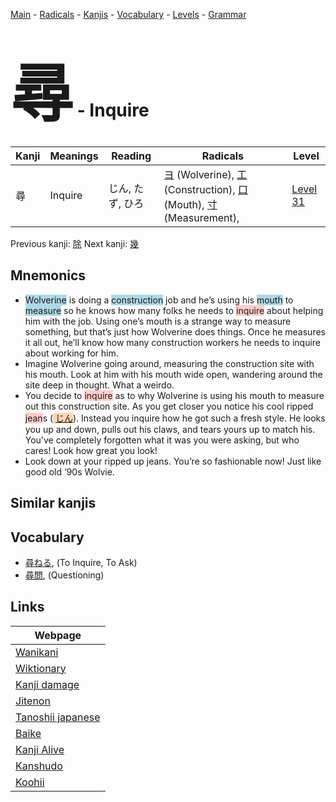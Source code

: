 <style> bigfont {font-size: 100px}</style>
[Main](../index.md) -
[Radicals](../radicals.md) -
[Kanjis](../kanjis.md) -
[Vocabulary](../vocabulary.md) -
[Levels](../levels.md) -
[Grammar](../grammar.md)
# <bigfont> 尋</bigfont> - Inquire 

| Kanji | Meanings | Reading | Radicals | Level |
| --- | --- | --- | --- | --- |
| 尋 | Inquire | じん, たず, ひろ | [ヨ](../radicals/ヨ.md) (Wolverine), [工](../radicals/工.md) (Construction), [口](../radicals/口.md) (Mouth), [寸](../radicals/寸.md) (Measurement),  | [Level 31](../levels/wk_level31.md) |

Previous kanji: [除](除.md) Next kanji: [幾](幾.md) 

## Mnemonics
 * <span style="background-color:#ADD8E6"> Wolverine</span> is doing a <span style="background-color:#ADD8E6"> construction</span> job and he’s using his <span style="background-color:#ADD8E6"> mouth</span> to <span style="background-color:#ADD8E6"> measure</span> so he knows how many folks he needs to <span style="background-color:#ffcccb"> inquire</span> about helping him with the job. Using one’s mouth is a strange way to measure something, but that’s just how Wolverine does things. Once he measures it all out, he’ll know how many construction workers he needs to inquire about working for him.
* Imagine Wolverine going around, measuring the construction site with his mouth. Look at him with his mouth wide open, wandering around the site deep in thought. What a weirdo.
* You decide to <span style="background-color:#ffcccb"> inquire</span> as to why Wolverine is using his mouth to measure out this construction site. As you get closer you notice his cool ripped <span style="background-color:#ffcccb"> jean</span>s (<span style="background-color:#fed8b1"> [じん](https://jisho.org/search/じん)</span>). Instead you inquire how he got such a fresh style. He looks you up and down, pulls out his claws, and tears yours up to match his. You’ve completely forgotten what it was you were asking, but who cares! Look how great you look!
* Look down at your ripped up jeans. You’re so fashionable now! Just like good old ‘90s Wolvie.


## Similar kanjis
 


## Vocabulary
 * [尋ねる](../vocabulary/尋.md), (To Inquire, To Ask)
* [尋問](../vocabulary/尋.md), (Questioning)



## Links 

| Webpage |
| --- |
| [Wanikani          ](https://www.wanikani.com/kanji/尋) |
| [Wiktionary        ](https://en.wiktionary.org/wiki/尋) |
| [Kanji damage      ](http://www.kanjidamage.com/kanji/search?utf8=✓&q=尋) |
| [Jitenon           ](https://jitenon.com/kanji/尋) |
| [Tanoshii japanese ](https://www.tanoshiijapanese.com/dictionary/kanji.cfm?k=尋) |
| [Baike             ](https://baike.baidu.com/item/尋) |
| [Kanji Alive       ](https://app.kanjialive.com/尋) |
| [Kanshudo          ](https://www.kanshudo.com/searchmn?q=尋) |
| [Koohii            ](https://kanji.koohii.com/study/kanji/尋) |
